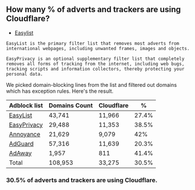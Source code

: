 ## How many % of adverts and trackers are using Cloudflare?


- [Easylist](https://web.archive.org/web/20210516110248/https://easylist.to/)
```
EasyList is the primary filter list that removes most adverts from international webpages, including unwanted frames, images and objects.

EasyPrivacy is an optional supplementary filter list that completely removes all forms of tracking from the internet, including web bugs, tracking scripts and information collectors, thereby protecting your personal data.
```


We picked domain-blocking lines from the list and filtered out domains which has exception rules.
Here's the result.


| Adblock list | Domains Count | Cloudflare | % |
| --- | --- | --- | --- |
| [EasyList](https://easylist.to/easylist/easylist.txt) | 43,741 | 11,966 | 27.4% |
| [EasyPrivacy](https://easylist.to/easylist/easyprivacy.txt) | 29,488 | 11,353 | 38.5% |
| [Annoyance](https://secure.fanboy.co.nz/fanboy-annoyance.txt) | 21,629 | 9,079 | 42% |
| [AdGuard](https://adguardteam.github.io/AdGuardSDNSFilter/Filters/filter.txt) | 57,316 | 11,639 | 20.3% |
| [AdAway](https://raw.githubusercontent.com/AdAway/adaway.github.io/master/hosts.txt) | 1,957 | 811 | 41.4% |
| Total | 108,953 | 33,275 | 30.5% |


### 30.5% of adverts and trackers are using Cloudflare.
